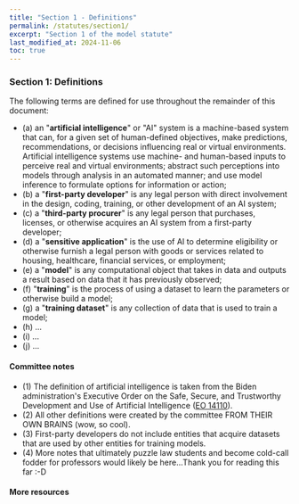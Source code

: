 ```yaml
---
title: "Section 1 - Definitions"
permalink: /statutes/section1/
excerpt: "Section 1 of the model statute"
last_modified_at: 2024-11-06
toc: true
---
```


### Section 1: Definitions

The following terms are defined for use throughout the remainder of this document:
* (a) an "**artificial intelligence**" or "AI" system is a machine-based system that can, for a given set of human-defined objectives, make predictions, recommendations, or decisions influencing real or virtual environments.  Artificial intelligence systems use machine- and human-based inputs to perceive real and virtual environments; abstract such perceptions into models through analysis in an automated manner; and use model inference to formulate options for information or action;
* (b) a "**first-party developer**" is any legal person with direct involvement in the design, coding, training, or other development of an AI system;
* (c) a "**third-party procurer**" is any legal person that purchases, licenses, or otherwise acquires an AI system from a first-party developer;
* (d) a "**sensitive application**" is the use of AI to determine eligibility or otherwise furnish a legal person with goods or services related to housing, healthcare, financial services, or employment;
* (e) a "**model**" is any computational object that takes in data and outputs a result based on data that it has previously observed;
* (f) "**training**" is the process of using a dataset to learn the parameters or otherwise build a model;
* (g) a "**training dataset**" is any collection of data that is used to train a model;
* (h) ...
* (i) ...
* (j) ...
#### Committee notes
- (1) The definition of artificial intelligence is taken from the Biden administration's Executive Order on the Safe, Secure, and Trustworthy Development and Use of Artificial Intelligence ([EO 14110](https://www.whitehouse.gov/briefing-room/presidential-actions/2023/10/30/executive-order-on-the-safe-secure-and-trustworthy-development-and-use-of-artificial-intelligence/)).
- (2) All other definitions were created by the committee FROM THEIR OWN BRAINS (wow, so cool). 
- (3) First-party developers do not include entities that acquire datasets that are used by other entities for training models. 
- (4) More notes that ultimately puzzle law students and become cold-call fodder for professors would likely be here...Thank you for reading this far :-D
#### More resources